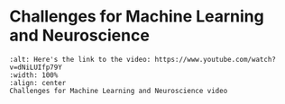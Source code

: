 # Challenges for Machine Learning and Neuroscience

```{iframe} https://www.youtube.com/watch?v=dNiLUIfp79Y
:alt: Here's the link to the video: https://www.youtube.com/watch?v=dNiLUIfp79Y
:width: 100%
:align: center
Challenges for Machine Learning and Neuroscience video
```